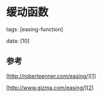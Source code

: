 # 缓动函数
tags: [easing-function]

data: [10]

## 参考
[http://robertpenner.com/easing/][1]

[http://www.gizma.com/easing/][2]

[1]:http://robertpenner.com/easing/
[2]:http://www.gizma.com/easing/
